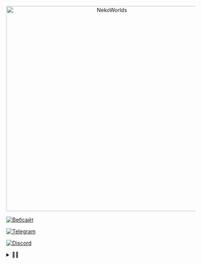 <div align="center">
	<p>
		<a href="https://nekocorp.gq"><img src="https://i.ibb.co/BzV3rmv/2.png" width="546" alt="NekoWorlds" /></a>
	<p>
</div>

[![Вебсайт](https://user-images.githubusercontent.com/36849286/161177978-328d6364-c28a-4e91-a9a6-cb16fafe464d.svg)](https://nekocorp.gq/)

[![Telegram](https://user-images.githubusercontent.com/36849286/161178042-5b9c0375-ea76-4a8e-a6fc-4bda5c971e7c.svg)](https://nekocorp.gq/tg)

[![Discord](https://user-images.githubusercontent.com/36849286/161178019-9b1c4d81-f566-40e6-a166-739b7cf6b298.svg)](https://nekocorp.gq/ds)

<details>
<summary><b>💫💤</b></summary>
	
# Контакты

![Wesleezz69](https://i.ibb.co/0r7LdFY/My-project-1.png) - **Wesleezz69** <br>
[Telegram](https://t.me/wesleezz)
	
![Klore](https://i.ibb.co/8MnpdRR/My-project.png) - **Klore** <br>
[Telegram](https://t.me/newdlez)
</details>

<!--- Ссылки Взято с [Pepeland](https://github.com/pepelandnet/.github/blob/main/profile/readme.md) ---!>
